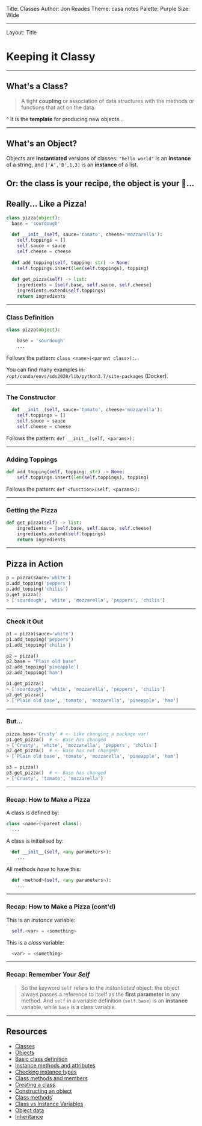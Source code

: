 Title: Classes
Author: Jon Reades
Theme: casa notes
Palette: Purple
Size: Wide

---
Layout: Title
# Keeping it Classy

---
## What's a Class?

> A tight **coupling** or association of data structures with the methods or functions that act on the data. 

^ It is the **template** for producing new objects...

---
## What's an Object?

Objects are **instantiated** versions of classes: `"hello world"` is an **instance** of a string, and `['A','B',1,3]` is an **instance** of a list. 

Or: the class is your recipe, the object is your 🍕... 
---
## Really... Like a Pizza!

```python
class pizza(object):
  base = 'sourdough'
  
  def __init__(self, sauce='tomato', cheese='mozzarella'):
    self.toppings = []
    self.sauce = sauce
    self.cheese = cheese
    
  def add_topping(self, topping: str) -> None:
    self.toppings.insert(len(self.toppings), topping)
  
  def get_pizza(self) -> list:
    ingredients = [self.base, self.sauce, self.cheese]
    ingredients.extend(self.toppings)
    return ingredients
```
---
### Class Definition
```python
class pizza(object):

	base = 'sourdough'
	...
```

Follows the pattern: `class <name>(<parent class>):`.

You can find many examples in: `/opt/conda/envs/sds2020/lib/python3.7/site-packages` (Docker).

---
### The Constructor

```python
  def __init__(self, sauce='tomato', cheese='mozzarella'):
    self.toppings = []
    self.sauce = sauce
    self.cheese = cheese
```
  
Follows the pattern: `def __init__(self, <params>):`

---
### Adding Toppings

```python
def add_topping(self, topping: str) -> None:
    self.toppings.insert(len(self.toppings), topping)
```

Follows the pattern: `def <function>(self, <params>):`

---
### Getting the Pizza

```python
def get_pizza(self) -> list:
    ingredients = [self.base, self.sauce, self.cheese]
    ingredients.extend(self.toppings)
    return ingredients
```

---
## Pizza in Action

```python
p = pizza(sauce='white')
p.add_topping('peppers')
p.add_topping('chilis')
p.get_pizza()
> ['sourdough', 'white', 'mozzarella', 'peppers', 'chilis']
```

---
### Check it Out
```python
p1 = pizza(sauce='white')
p1.add_topping('peppers')
p1.add_topping('chilis')

p2 = pizza()
p2.base = "Plain old base"
p2.add_topping('pineapple')
p2.add_topping('ham')

p1.get_pizza()
> ['sourdough', 'white', 'mozzarella', 'peppers', 'chilis']
p2.get_pizza()
> ['Plain old base', 'tomato', 'mozzarella', 'pineapple', 'ham']
```

--- 
### But...

```python
pizza.base='Crusty' # <- Like changing a package var!
p1.get_pizza()  # <- Base has changed
> ['Crusty', 'white', 'mozzarella', 'peppers', 'chilis']
p2.get_pizza()  # <- Base has not changed!
> ['Plain old base', 'tomato', 'mozzarella', 'pineapple', 'ham']

p3 = pizza()
p3.get_pizza()  # <- Base has changed
> ['Crusty', 'tomato', 'mozzarella']
```

---
### Recap: How to Make a Pizza

A class is defined by:
```python
class <name>(<parent class):
  ...
```
A class is initialised by:
```python
  def __init__(self, <any parameters>):
    ...
```
All methods *have* to have this:
```python
  def <method>(self, <any parameters>):
    ...
```
---
### Recap: How to Make a Pizza (cont'd)

This is an *instance* variable:
```python
  self.<var> = <something>
```

This is a *class* variable:
```python
  <var> = <something>
```

---
### Recap: Remember Your *Self*

> So the keyword `self` refers to the *instantiated* object: the object always passes a reference to itself as the **first parameter** in any method. And `self` in a variable definition (`self.base`) is an **instance** variable, while `base` is a class variable.

---

## Resources

- [Classes](https://www.linkedin.com/learning/learning-python-2/classes)
- [Objects](https://www.linkedin.com/learning/python-essential-training-2/objects)
- [Basic class definition](https://www.linkedin.com/learning/python-object-oriented-programming/basic-class-definition)
- [Instance methods and attributes](https://www.linkedin.com/learning/python-object-oriented-programming/instance-methods-and-attributes)
- [Checking instance types](https://www.linkedin.com/learning/python-object-oriented-programming/checking-instance-types)
- [Class methods and members](https://www.linkedin.com/learning/python-object-oriented-programming/class-methods-and-members)
- [Creating a class](https://www.linkedin.com/learning/python-essential-training-2/creating-a-class)
- [Constructing an object](https://www.linkedin.com/learning/python-essential-training-2/constructing-an-object)
- [Class methods](https://www.linkedin.com/learning/python-essential-training-2/class-methods)
- [Class vs Instance Variables](https://medium.com/python-features/class-vs-instance-variables-8d452e9abcbd)
- [Object data](https://www.linkedin.com/learning/python-essential-training-2/object-data)
- [Inheritance](https://www.linkedin.com/learning/python-essential-training-2/inheritance) 

